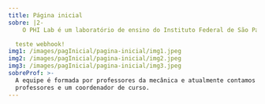 ```yaml
---
title: Página inicial
sobre: |2-
    O PHI Lab é um laboratório de ensino do Instituto Federal de São Paulo, campus Itapetininga. Com uma finalidade multifuncional, o laboratório tem na flexibilidade uma de suas marcas, onde além de experimentos diversos que podem ser realizados em suas diferentes bancadas, aulas teóricas também podem ser realizadas, uma vez que possui estrutura adequada para tal. Esta característica permite que vários cursos oferecidos pelo campus possam se utilizar de suas 

  teste webhook!
img1: /images/pagInicial/pagina-inicial/img1.jpeg
img2: /images/pagInicial/pagina-inicial/img2.jpeg
img3: /images/pagInicial/pagina-inicial/img3.jpeg
sobreProf: >-
  A equipe é formada por professores da mecânica e atualmente contamos com dois
  professores e um coordenador de curso.
---
```

